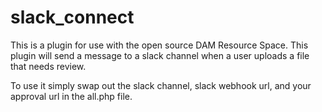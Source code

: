 # slack_connect

This is a plugin for use with the open source DAM Resource Space. This plugin will send a message to a slack channel when a user uploads a file that needs review.

To use it simply swap out the slack channel, slack webhook url, and your approval url in the all.php file.
